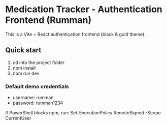 # Medication Tracker - Authentication Frontend (Rumman)

This is a Vite + React authentication frontend (black & gold theme).

## Quick start
1. cd into the project folder
2. npm install
3. npm run dev

### Default demo credentials
- username: rumman
- password: rumman1234

If PowerShell blocks npm, run:
Set-ExecutionPolicy RemoteSigned -Scope CurrentUser
